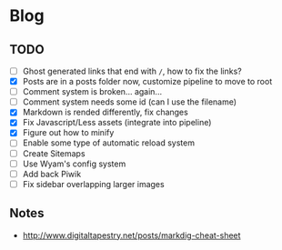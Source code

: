# Blog


## TODO

- [ ] Ghost generated links that end with `/`, how to fix the links?
- [X] Posts are in a posts folder now, customize pipeline to move to root
- [ ] Comment system is broken... again...
- [ ] Comment system needs some id (can I use the filename)
- [X] Markdown is rended differently, fix changes
- [X] Fix Javascript/Less assets (integrate into pipeline)
- [X] Figure out how to minify
- [ ] Enable some type of automatic reload system
- [ ] Create Sitemaps
- [ ] Use Wyam's config system
- [ ] Add back Piwik
- [ ] Fix sidebar overlapping larger images

## Notes

- http://www.digitaltapestry.net/posts/markdig-cheat-sheet
